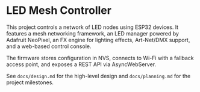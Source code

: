 # LED Mesh Controller

This project controls a network of LED nodes using ESP32 devices. It features a mesh networking framework, an LED manager powered by Adafruit NeoPixel, an FX engine for lighting effects, Art-Net/DMX support, and a web-based control console.

The firmware stores configuration in NVS, connects to Wi-Fi with a fallback access point, and exposes a REST API via AsyncWebServer.

See `docs/design.md` for the high-level design and `docs/planning.md` for the project milestones.
